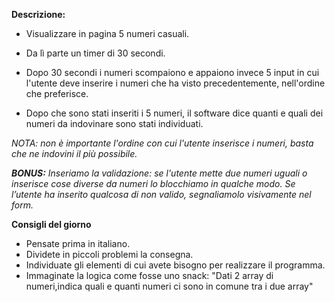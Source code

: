 **Descrizione:**

* Visualizzare in pagina 5 numeri casuali.
* Da lì parte un timer di 30 secondi.
* Dopo 30 secondi i numeri scompaiono e appaiono invece 5 input in cui l'utente deve inserire i numeri che ha visto precedentemente, nell'ordine che preferisce.
  
* Dopo che sono stati inseriti i 5 numeri, il software dice quanti e quali dei numeri da indovinare sono stati individuati.
  
_NOTA: non è importante l'ordine con cui l'utente inserisce i numeri, basta che ne indovini il più possibile._


_**BONUS:**
Inseriamo la validazione: se l'utente mette due numeri uguali o inserisce cose diverse da numeri lo blocchiamo in qualche modo.
Se l’utente ha inserito qualcosa di non valido, segnaliamolo visivamente nel form._


**Consigli del giorno**
* Pensate prima in italiano.
* Dividete in piccoli problemi la consegna.
* Individuate gli elementi di cui avete bisogno per realizzare il programma.
* Immaginate la logica come fosse uno snack: "Dati 2 array di numeri,indica quali e quanti numeri ci sono in comune tra i due array"